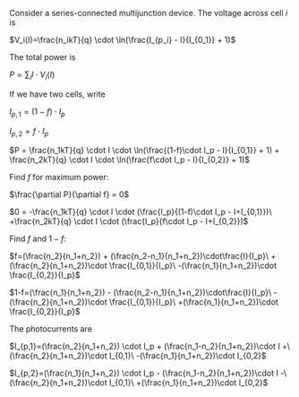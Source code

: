 
Consider a series-connected multijunction device. The voltage across cell $i$ is

$V_i(I)=\frac{n_ikT}{q}  \cdot \ln(\frac{I_{p_i} - I}{I_{0_1}} + 1)$

The total power is

$P = \sum_i I \cdot V_i(I)$

If we have two cells, write

$I_{p,1}=(1-f)\cdot I_p$

$I_{p,2}=f\cdot I_p$

$P = \frac{n_1kT}{q}  \cdot I \cdot \ln(\frac{(1-f)\cdot I_p - I}{I_{0,1}} + 1) + \frac{n_2kT}{q}  \cdot I \cdot \ln(\frac{f\cdot I_p - I}{I_{0,2}} + 1)$

Find $f$ for maximum power:

$\frac{\partial P}{\partial f} = 0$

$0 = -\frac{n_1kT}{q}  \cdot I \cdot (\frac{I_p}{(1-f)\cdot I_p - I+I_{0,1}})\
+\frac{n_2kT}{q}  \cdot I \cdot (\frac{I_p}{f\cdot I_p - I+I_{0,2}})$

Find $f$ and $1-f$:

$f=(\frac{n_2}{n_1+n_2}) + (\frac{n_2-n_1}{n_1+n_2})\cdot\frac{I}{I_p}\
+(\frac{n_2}{n_1+n_2})\cdot \frac{I_{0,1}}{I_p}\
-(\frac{n_1}{n_1+n_2})\cdot \frac{I_{0,2}}{I_p}$

$1-f=(\frac{n_1}{n_1+n_2}) - (\frac{n_2-n_1}{n_1+n_2})\cdot\frac{I}{I_p}\
-(\frac{n_2}{n_1+n_2})\cdot \frac{I_{0,1}}{I_p}\
+(\frac{n_1}{n_1+n_2})\cdot \frac{I_{0,2}}{I_p}$

The photocurrents are

$I_{p,1}=(\frac{n_2}{n_1+n_2}) \cdot I_p + (\frac{n_1-n_2}{n_1+n_2})\cdot I +\
(\frac{n_2}{n_1+n_2})\cdot I_{0,1}\
-(\frac{n_1}{n_1+n_2})\cdot I_{0,2}$

$I_{p,2}=(\frac{n_1}{n_1+n_2}) \cdot I_p - (\frac{n_1-n_2}{n_1+n_2})\cdot I -\
(\frac{n_2}{n_1+n_2})\cdot I_{0,1}\
+(\frac{n_1}{n_1+n_2})\cdot I_{0,2}$

